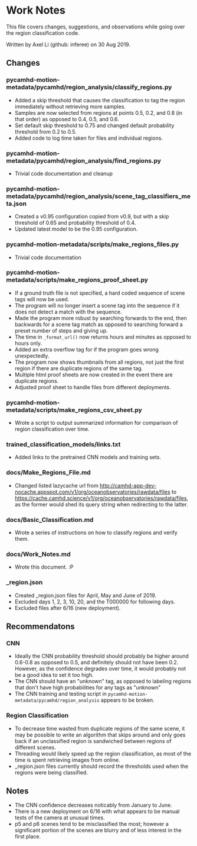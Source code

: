 # Work Notes

This file covers changes, suggestions, and observations while going over the region classification code.

Written by Axel Li (github: inferee) on 30 Aug 2019.

## Changes

### pycamhd-motion-metadata/pycamhd/region_analysis/classify_regions.py

* Added a skip threshold that causes the classification to tag the region immediately without retrieving more samples.
* Samples are now selected from regions at points 0.5, 0.2, and 0.8 (in that order) as opposed to 0.4, 0.5, and 0.6.
* Set default skip threshold to 0.75 and changed default probability threshold from 0.2 to 0.5.
* Added code to log time taken for files and individual regions.

### pycamhd-motion-metadata/pycamhd/region_analysis/find_regions.py

* Trivial code documentation and cleanup

### pycamhd-motion-metadata/pycamhd/region_analysis/scene_tag_classifiers_meta.json

* Created a v0.95 configuration copied from v0.9, but with a skip threshold of 0.65 and probability threshold of 0.4.
* Updated latest model to be the 0.95 configuration. 

### pycamhd-motion-metadata/scripts/make_regions_files.py

* Trivial code documentation

### pycamhd-motion-metadata/scripts/make_regions_proof_sheet.py

* If a ground truth file is not specified, a hard coded sequence of scene tags will now be used.
* The program will no longer insert a scene tag into the sequence if it does not detect a match with the sequence.
* Made the program more robust by searching forwards to the end, then backwards for a scene tag match as opposed to searching forward a preset number of steps and giving up.
* The time in `_format_url()` now returns hours and minutes as opposed to hours only.
* Added an extra overflow tag for if the program goes wrong unexpectedly.
* The program now shows thumbnails from all regions, not just the first region if there are duplicate regions of the same tag. 
* Multiple html proof sheets are now created in the event there are duplicate regions.
* Adjusted proof sheet to handle files from different deployments.

### pycamhd-motion-metadata/scripts/make_regions_csv_sheet.py

* Wrote a script to output summarized information for comparison of region classification over time.

### trained_classification_models/links.txt

* Added links to the pretrained CNN models and training sets.

### docs/Make_Regions_File.md

* Changed listed lazycache url from http://camhd-app-dev-nocache.appspot.com/v1/org/oceanobservatories/rawdata/files to https://cache.camhd.science/v1/org/oceanobservatories/rawdata/files, as the former would shed its query string when redirecting to the latter.

### docs/Basic_Classification.md

* Wrote a series of instructions on how to classify regions and verify them.

### docs/Work_Notes.md

* Wrote this document. :P

### _region.json

* Created _region.json files for April, May and June of 2019.
* Excluded days 1, 2, 3, 10, 20, and the T000000 for following days.
* Excluded files after 6/16 (new deployment).

## Recommendatons

### CNN

* Ideally the CNN probability threshold should probably be higher around 0.6-0.8 as opposed to 0.5, and definitely should not have been 0.2. However, as the confidence degrades over time, it would probably not be a good idea to set it too high.
* The CNN should have an "unknown" tag, as opposed to labeling regions that don't have high probabilities for any tags as "unknown"
* The CNN training and testing script in `pycamhd-motion-metadata/pycamhd/region_analysis` appears to be broken.

### Region Classification

* To decrease time wasted from duplicate regions of the same scene, it may be possible to write an algorithm that skips around and only goes back if an unclassified region is sandwiched between regions of different scenes.
* Threading would likely speed up the region classification, as most of the time is spent retrieving images from online.
* _region.json files currently should record the thresholds used when the regions were being classified.

## Notes

* The CNN confidence decreases noticably from January to June.
* There is a new deployment on 6/16 with what appears to be manual tests of the camera at unusual times.
* p5 and p6 scenes tend to be misclassified the most; however a significant portion of the scenes are blurry and of less interest in the first place.






